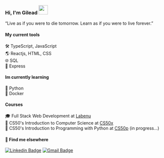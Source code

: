 
### Hi, I'm Gilead <img src="https://media.giphy.com/media/hvRJCLFzcasrR4ia7z/giphy.gif" width="30" >

“Live as if you were to die tomorrow. Learn as if you were to live forever.” 


#### My current tools 

🛠️ TypeScript, JavaScript  
🌎 Reactjs, HTML, CSS  
🌐 SQL  
🔗 Express  


#### Im currently learning
:snake: Python   
:whale: Docker

#### Courses
🎓 Full Stack Web Development at [Labenu](https://www.labenu.com.br/)  
🔬 CS50's Introduction to Computer Science at [CS50x](https://cs50.harvard.edu/x/2022/)  
🐍 CS50's Introduction to Programming with Python at [CS50p](https://cs50.harvard.edu/python/2022) (in progress...)  



#### 💬 Find me elsewhere

[![Linkedin Badge](https://img.shields.io/badge/-Linkedin-blue?style=flat-square&logo=Linkedin&logoColor=white&link=https://www.linkedin.com/in/gilead-raab/)](https://www.linkedin.com/in/gilead-raab/) 
[![Gmail Badge](https://img.shields.io/badge/-Email-c14438?style=flat-square&logo=Gmail&logoColor=white&link=mailto:gileadraab@gmail.com)](mailto:gileadraab@gmail.com)
